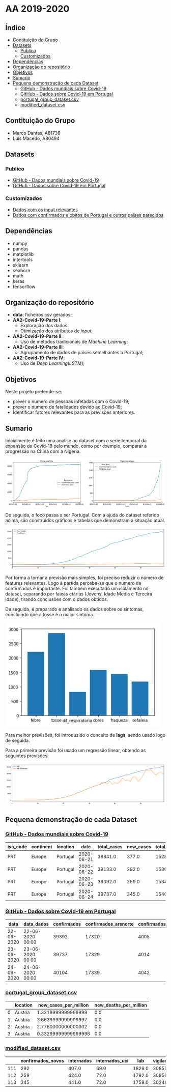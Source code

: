 # AA 2019-2020

## Índice

- [Contituição do Grupo](#Contituição-do-Grupo)
- [Datasets](#Datasets)
  - [Publico](#Publico)
  - [Customizados](#Customizados)
- [Dependências](#Dependências)
- [Organização do repositório](#Organização-do-repositório)
- [Objetivos](#Objetivos)
- [Sumario](#Sumario)
- [Pequena demonstração de cada Dataset](#Pequena-demonstração-de-cada-Dataset)
  - [GitHub - Dados mundiais sobre Covid-19](#GitHub---Dados-mundiais-sobre-Covid-19)
  - [GitHub - Dados sobre Covid-19 em Portugal](#GitHub---Dados-sobre-Covid-19-em-Portugal)
  - [portugal_group_dataset.csv](#portugal_group_dataset.csv)
  - [modified_dataset.csv](#modified_dataset.csv)

## Contituição do Grupo
- Marco Dantas, A81736
- Luís Macedo, A80494

## Datasets

### Publico

- [GitHub - Dados mundiais sobre Covid-19](https://github.com/owid/covid-19-data)
- [GitHub - Dados sobre Covid-19 em Portugal](https://github.com/dssg-pt/covid19pt-data)

### Customizados

- [Dados com os input relevantes](https://github.com/FallenFoil/AA2-2019-20/blob/master/data/modified_dataset.csv)
- [Dados com confirmados e óbitos de Portugal e outros países parecidos](https://github.com/FallenFoil/AA2-2019-20/blob/master/data/portugal_group_dataset.csv)

## Dependências

- numpy
- pandas
- matplotlib
- intertools
- sklearn
- seaborn
- math
- keras
- tensorflow

## Organização do repositório

- **data**: ficheiros csv gerados;
- **AA2-Covid-19-Parte I**:
  - Exploração dos dados
  - Otimização dos atributos de *input*;
- **AA2-Covid-19-Parte II**:
  - Uso de métodos tradicionais de *Machine Learning*;
- **AA2-Covid-19-Parte III**:
  - Agrupamento de dados de países semelhantes a Portugal;
- **AA2-Covid-19-Parte IV**:
  - Uso de *Deep Learning*(*LSTM*);

## Objetivos

Neste projeto pretende-se:
- prever o numero de pessoas infetadas com o Covid-19;
- prever o numero de fatalidades devido ao Covid-19;
- Identificar fatores relevantes para as previsões anteriores.

## Sumario

Inicialmente é feito uma analise ao dataset com a serie temporal da expansão do Covid-19 pelo mundo, como por exemplo, comparar a progressão na China com a Nigeria.

![China_VS_Nigeria](images/china_vs_nigeria.png)

De seguida, o foco passa a ser Portugal. Com a ajuda do dataset referido acima, são construídos gráficos e tabelas que demonstram a situação atual.

![portugal](images/portugal.png)

Por forma a tornar a previsão mais simples, foi preciso reduzir o número de features relevantes. Logo à partida percebe-se que o numero de confirmados é importante. Foi também executado um isolamento no dataset, separando por faixas etárias (Jovens, Idade Media e Terceira Idade), tirando conclusões com o dados obtidos.

De seguida, é preparado e analisado os dados sobre os sintomas, concluindo que a tosse é o maior sintoma.

![Sintomas](images/sintomas.png)

Para melhor previsões, foi introduzido o conceito de **lags**, sendo usado logo de seguida.

Para a primeira previsão foi usado um regressão linear, obtendo as seguintes previsões:

![regressao_linear](images/regressao_linear.png)

## Pequena demonstração de cada Dataset

### [GitHub - Dados mundiais sobre Covid-19](https://github.com/owid/covid-19-data/blob/master/public/data/owid-covid-data.csv)

| iso_code | continent | location | date | total_cases | new_cases | total_deaths | new_deaths | total_cases_per_million | new_cases_per_million | total_deaths_per_million | new_deaths_per_million | total_tests | new_tests | total_tests_per_thousand | new_tests_per_thousand | new_tests_smoothed | new_tests_smoothed_per_thousand | tests_units | stringency_index | population | population_density | median_age | aged_65_older | aged_70_older | gdp_per_capita | extreme_poverty | cvd_death_rate | diabetes_prevalence | female_smokers | male_smokers | handwashing_facilities | hospital_beds_per_thousand | life_expectancy |
| --- | --- | --- | --- | --- | --- | --- | --- | --- | --- | --- | --- | --- | --- | --- | --- | --- | --- | --- | --- | --- | --- | --- | --- | --- | --- | --- | --- | --- | --- | --- | --- | --- | --- |
PRT | Europe | Portugal | 2020-06-21 | 38841.0 | 377.0 | 1528.0 | 1.0 | 3809.171 | 36.973 | 149.852 | 0.098 | --- | --- | --- | --- | --- | --- | --- | --- | 10196707.0 | 112.371 | 46.2 | 21.502 | 14.924 | 27936.896 | 0.5 | 127.842 | 9.85 | 16.3 | 30.0 |  | 3.39 | 82.05 |
PRT | Europe | Portugal | 2020-06-22 | 39133.0 | 292.0 | 1530.0 | 2.0 | 3837.808 | 28.637 | 150.048 | 0.196 | --- | --- | --- | --- | --- | --- | --- | --- | 10196707.0 | 112.371 | 46.2 | 21.502 | 14.924 | 27936.896 | 0.5 | 127.842 | 9.85 | 16.3 | 30.0 |  | 3.39 | 82.05 |
PRT | Europe | Portugal | 2020-06-23 | 39392.0 | 259.0 | 1534.0 | 4.0 | 3863.208 | 25.4 | 150.441 | 0.392   | --- | --- | --- | --- | --- | --- | --- | --- | 10196707.0 | 112.371 | 46.2 | 21.502 | 14.924 | 27936.896 | 0.5 | 127.842 | 9.85 | 16.3 | 30.0 |  | 3.39 | 82.05 |
PRT | Europe | Portugal | 2020-06-24 | 39737.0 | 345.0 | 1540.0 | 6.0 | 3897.042 | 33.834 | 151.029 | 0.588 | --- | --- | --- | --- | --- | --- | --- | --- | 10196707.0 | 112.371 | 46.2 | 21.502 | 14.924 | 27936.896 | 0.5 | 127.842 | 9.85 | 16.3 | 30.0 |  | 3.39 | 82.05 |

### [GitHub - Dados sobre Covid-19 em Portugal](https://github.com/dssg-pt/covid19pt-data/blob/master/data.csv)

| data | data_dados | confirmados | confirmados_arsnorte | confirmados_arscentro | confirmados_arslvt | confirmados_arsalentejo | confirmados_arsalgarve | confirmados_acores | confirmados_madeira | confirmados_estrangeiro | confirmados_novos | recuperados | obitos | internados | internados_uci | lab | suspeitos | vigilancia | n_confirmados | cadeias_transmissao | transmissao_importada | confirmados_0_9_f | confirmados_0_9_m | confirmados_10_19_f | confirmados_10_19_m | confirmados_20_29_f | confirmados_20_29_m | confirmados_30_39_f | confirmados_30_39_m | confirmados_40_49_f | confirmados_40_49_m | confirmados_50_59_f | confirmados_50_59_m | confirmados_60_69_f | confirmados_60_69_m | confirmados_70_79_f | confirmados_70_79_m | confirmados_80_plus_f | confirmados_80_plus_m | sintomas_tosse | sintomas_febre | sintomas_dificuldade_respiratoria | sintomas_cefaleia | sintomas_dores_musculares | sintomas_fraqueza_generalizada | confirmados_f | confirmados_m | obitos_arsnorte | obitos_arscentro | obitos_arslvt | obitos_arsalentejo | obitos_arsalgarve | obitos_acores | obitos_madeira | obitos_estrangeiro | recuperados_arsnorte | recuperados_arscentro | recuperados_arslvt | recuperados_arsalentejo | recuperados_arsalgarve | recuperados_acores | recuperados_madeira | recuperados_estrangeiro | obitos_0_9_f | obitos_0_9_m | obitos_10_19_f | obitos_10_19_m | obitos_20_29_f | obitos_20_29_m | obitos_30_39_f | obitos_30_39_m | obitos_40_49_f | obitos_40_49_m | obitos_50_59_f | obitos_50_59_m | obitos_60_69_f | obitos_60_69_m | obitos_70_79_f | obitos_70_79_m | obitos_80_plus_f | obitos_80_plus_m | obitos_f | obitos_m | confirmados_desconhecidos_m | confirmados_desconhecidos_f |
| --- | --- | --- | --- | --- | --- | --- | --- | --- | --- | --- | --- | --- | --- | --- | --- | --- | --- | --- | --- | --- | --- | --- | --- | --- | --- | --- | --- | --- | --- | --- | --- | --- | --- | --- | --- | --- | --- | --- | --- | --- | --- | --- | --- | --- | --- | --- | --- | --- | --- | --- | --- | --- | --- | --- | --- | --- | --- | --- | --- | --- | --- | --- | --- | --- | --- | --- | --- | --- | --- | --- | --- | --- | --- | --- | --- | --- | --- | --- | --- | --- | --- | --- | --- | --- | --- |
| 22-06-2020 | 22-06-2020 00:00 | 39392 | 17320 | 4005 | 16926 | 376 | 529 | 144 | 92 |  | 259 | 25548 | 1534 | 424 | 72 | 1782 | 364305 | 30956.0 | 323131 |  | 767 | 491 | 561 | 827 | 695 | 3046 | 2611 | 3289 | 2911 | 3697 | 2900 | 3685 | 2614 | 2199 | 1920 | 1530 | 1365 | 3395 | 1625 | 0.38 | 0.28 | 0.11 | 0.2 | 0.21 | 0.15 | 22173 | 17219 | 814 | 248 | 440 | 2 | 15 | 15 | 0 | --- | --- | --- | --- | --- | --- | --- | --- | --- | 0 | 0 | 0 | 0 | 1 | 1 | 1 | 0 | 7 | 10 | 15 | 34 | 44 | 94 | 118 | 178 | 585 | 446 | 771 | 763 | 17 | 14 |
| 23-06-2020 | 23-06-2020 00:00 | 39737 | 17329 | 4014 | 17225 | 397 | 536 | 144 | 92 |  | 345 | 25829 | 1540 | 441 | 72 | 1759 | 366777 | 30248.0 | 325281 |  | 767 | 501 | 568 | 839 | 711 | 3080 | 2644 | 3323 | 2946 | 3731 | 2928 | 3706 | 2639 | 2216 | 1929 | 1535 | 1372 | 3411 | 1630 | 0.38 | 0.29 | 0.11 | 0.2 | 0.21 | 0.15 | 22353 | 17384 | 814 | 248 | 446 | 2 | 15 | 15 | 0 | --- | --- | --- | --- | --- | --- | --- | --- | --- | 0 | 0 | 0 | 0 | 1 | 1 | 1 | 0 | 7 | 10 | 15 | 34 | 45 | 95 | 119 | 179 | 587 | 446 | 775 | 765 | 17 | 11 |
| 24-06-2020 | 24-06-2020 00:00 | 40104 | 17339 | 4042 | 17527 | 406 | 552 | 146 | 92 |  | 367 | 26083 | 1543 | 429 | 73 | 1586 | 368967 | 30935.0 | 327277 |  | 767 | 509 | 581 | 846 | 723 | 3112 | 2678 | 3359 | 2970 | 3763 | 2957 | 3724 | 2665 | 2234 | 1945 | 1552 | 1387 | 3428 | 1641 | 0.37 | 0.28 | 0.1 | 0.2 | 0.21 | 0.15 | 22540 | 17564 | 814 | 248 | 449 | 2 | 15 | 15 | 0  | --- | --- | --- | --- | --- | --- | --- | --- | --- | 0 | 0 | 0 | 0 | 1 | 1 | 1 | 1 | 8 | 10 | 15 | 34 | 46 | 95 | 119 | 179 | 587 | 446 | 777 | 766 | 17 | 13 |


### [portugal_group_dataset.csv](https://github.com/FallenFoil/AA2-2019-20/blob/master/data/portugal_group_dataset.csv)

|   | location | new_cases_per_million | new_deaths_per_million |
|---|----------|-----------------------|------------------------|
| 0 | Austria  | 1.3319999999999999    | 0.0                    |
| 1 | Austria  | 3.6639999999999997    | 0.0                    |
| 2 | Austria  | 2.7760000000000002    | 0.0                    |
| 3 | Austria  | 0.33299999999999996   | 0.0                    |

### [modified_dataset.csv](https://github.com/FallenFoil/AA2-2019-20/blob/master/data/modified_dataset.csv)

|  | confirmados_novos | internados | internados_uci | lab | vigilancia | obitos_novos | suspeitos_novos | lab_lag_1 | lab_lag_2 | suspeitos_novos_lag_1 | suspeitos_novos_lag_2 | suspeitos_novos_lag_3 | suspeitos_novos_lag_4 | suspeitos_novos_lag_5 | suspeitos_novos_lag_6 | suspeitos_novos_lag_7 | suspeitos_novos_lag_8 | vigilancia_lag_1 | vigilancia_lag_2 | vigilancia_lag_3 | vigilancia_lag_4 | vigilancia_lag_5 | vigilancia_lag_6 | vigilancia_lag_7 | vigilancia_lag_8 | obitos_novos_lag_1 | obitos_novos_lag_2 | obitos_novos_lag_3 | obitos_novos_lag_4 | obitos_novos_lag_5 | obitos_novos_lag_6 | obitos_novos_lag_7 | obitos_novos_lag_8 | confirmados_novos_lag_1 | confirmados_novos_lag_2 | confirmados_novos_lag_3 | confirmados_novos_lag_4 | confirmados_novos_lag_5 | confirmados_novos_lag_6 | confirmados_novos_lag_7 | confirmados_novos_lag_8 | obitos_novos_trend_15 | obitos_novos_trend_16 | obitos_novos_trend_17 | obitos_novos_trend_18 | obitos_novos_trend_19 | obitos_novos_trend_20 | obitos_novos_trend_21 | obitos_novos_trend_22 | obitos_novos_trend_23 | obitos_novos_trend_24 | obitos_novos_trend_25 | obitos_novos_trend_26 | obitos_novos_trend_27 | obitos_novos_trend_28 | obitos_novos_trend_29 | obitos_novos_trend_30 | obitos_novos_trend_31 | confirmados_novos_trend_15 | confirmados_novos_trend_16 | confirmados_novos_trend_17 | confirmados_novos_trend_18 | confirmados_novos_trend_19 | confirmados_novos_trend_20 | confirmados_novos_trend_21 | confirmados_novos_trend_22 | confirmados_novos_trend_23 | confirmados_novos_trend_24 | confirmados_novos_trend_25 | confirmados_novos_trend_26 | confirmados_novos_trend_27 | confirmados_novos_trend_28 | confirmados_novos_trend_29 | confirmados_novos_trend_30 | confirmados_novos_trend_31 |
| --- | --- | --- | --- | --- | --- | --- | --- | --- | --- | --- | --- | --- | --- | --- | --- | --- | --- | --- | --- | --- | --- | --- | --- | --- | --- | --- | --- | --- | --- | --- | --- | --- | --- | --- | --- | --- | --- | --- | --- | --- | --- | --- | --- | --- | --- | --- | --- | --- | --- | --- | --- | --- | --- | --- | --- | --- | --- | --- | --- | --- | --- | --- | --- | --- | --- | --- | --- | --- | --- | --- | --- | --- | --- | --- | --- |
| 111 | 292 | 407.0 | 69.0 | 1826.0 | 30855.0 | 2.0 | 1285.0 | 1771.0 | 1530.0 | 2269.0 | 2288.0 | 2084.0 | 2029.0 | 2121.0 | 1060.0 | 1160.0 | 2134.0 | 30852.0 | 29046.0 | 30426.0 | 30289.0 | 30810.0 | 30703.0 | 30658.0 | 30655.0 | 1.0 | 3.0 | 1.0 | 1.0 | 2.0 | 3.0 | 5.0 | 7.0 | 377 | 375 | 417 | 336 | 300 | 346 | 227 | 283 | -0.7777777777777778 | -0.8 | -0.75 | -0.8181818181818182 | -0.8333333333333334 | -0.8571428571428571 | -0.8571428571428571 | -0.8461538461538461 | -0.8571428571428571 | -0.8461538461538461 | -0.8571428571428571 | -0.8333333333333334 | -0.8571428571428571 | -0.8571428571428571 | -0.8461538461538461 | -0.8333333333333334 | -0.8571428571428571 | -0.2356020942408377 | -0.22546419098143236 | -0.11782477341389729 | -0.20218579234972678 | 0.49743589743589745 | 0.46 | -0.016835016835016835 | 0.13618677042801555 | -0.1657142857142857 | -0.039473684210526314 | 0.02456140350877193 | 0.3333333333333333 | 0.7696969696969697 | 0.9210526315789473 | 0.07749077490774908 | 0.013888888888888888 | 0.15873015873015872 |
| 112 | 259 | 424.0 | 72.0 | 1782.0 | 30956.0 | 4.0 | 1172.0 | 1826.0 | 1771.0 | 1285.0 | 2269.0 | 2288.0 | 2084.0 | 2029.0 | 2121.0 | 1060.0 | 1160.0 | 30855.0 | 30852.0 | 29046.0 | 30426.0 | 30289.0 | 30810.0 | 30703.0 | 30658.0 | 2.0 | 1.0 | 3.0 | 1.0 | 1.0 | 2.0 | 3.0 | 5.0 | 292 | 377 | 375 | 417 | 336 | 300 | 346 | 227 | -0.2 | -0.5555555555555556 | -0.6 | -0.5 | -0.6363636363636364 | -0.6666666666666666 | -0.7142857142857143 | -0.7142857142857143 | -0.6923076923076923 | -0.7142857142857143 | -0.6923076923076923 | -0.7142857142857143 | -0.6666666666666666 | -0.7142857142857143 | -0.7142857142857143 | -0.6923076923076923 | -0.6666666666666666 | -0.24269005847953215 | -0.3219895287958115 | -0.3129973474801061 | -0.2175226586102719 | -0.2923497267759563 | 0.3282051282051282 | 0.295 | -0.12794612794612795 | 0.007782101167315175 | -0.26 | -0.14802631578947367 | -0.0912280701754386 | 0.182648401826484 | 0.5696969696969697 | 0.7039473684210527 | -0.04428044280442804 | -0.10069444444444445 |
| 113 | 345 | 441.0 | 72.0 | 1759.0 | 30248.0 | 6.0 | 2472.0 | 1782.0 | 1826.0 | 1172.0 | 1285.0 | 2269.0 | 2288.0 | 2084.0 | 2029.0 | 2121.0 | 1060.0 | 30956.0 | 30855.0 | 30852.0 | 29046.0 | 30426.0 | 30289.0 | 30810.0 | 30703.0 | 4.0 | 2.0 | 1.0 | 3.0 | 1.0 | 1.0 | 2.0 | 3.0 | 259 | 292 | 377 | 375 | 417 | 336 | 300 | 346 | 0.0 | 0.2 | -0.3333333333333333 | -0.4 | -0.25 | -0.45454545454545453 | -0.5 | -0.5714285714285714 | -0.5714285714285714 | -0.5384615384615384 | -0.5714285714285714 | -0.5384615384615384 | -0.5714285714285714 | -0.5 | -0.5714285714285714 | -0.5714285714285714 | -0.5384615384615384 | 0.796875 | 0.008771929824561403 | -0.0968586387434555 | -0.08488063660477453 | 0.04229607250755287 | -0.05737704918032787 | 0.7692307692307693 | 0.725 | 0.16161616161616163 | 0.3424124513618677 | -0.014285714285714285 | 0.13486842105263158 | 0.21052631578947367 | 0.5753424657534246 | 1.0909090909090908 | 1.269736842105263 | 0.2730627306273063 |
